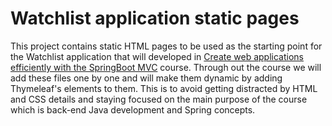 # Watchlist application static pages

This project contains static HTML pages to be used as the starting point for the Watchlist application that will developed in [Create web applications efficiently with the SpringBoot MVC](https://openclassrooms.com/en/courses/5684146) course. 
Through out the course we will add these files one by one and will make them dynamic by adding Thymeleaf's elements to them. This is to avoid getting distracted by HTML and CSS details and staying focused on the main purpose of the course which is back-end Java development and Spring concepts.  


